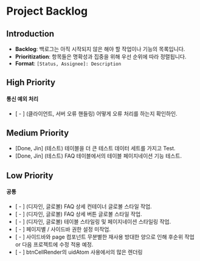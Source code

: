 # Project Backlog

## Introduction

- **Backlog**: 백로그는 아직 시작되지 않은 해야 할 작업이나 기능의 목록입니다.
- **Prioritization**: 항목들은 명확성과 집중을 위해 우선 순위에 따라 정렬됩니다.
- **Format**: `[Status, Assignee]: Description`

## High Priority

#### 통신 예외 처리

- [ - ] (클라이언트, 서버 오류 핸들링) 어떻게 오류 처리를 하는지 확인하인.

## Medium Priority

- [Done, Jin] (테스트) 테이블을 더 큰 테스트 데이터 세트를 가지고 Test.
- [Done, Jin] (테스트) FAQ 테이블에서의 테이블 페이지네이션 기능 테스트.

## Low Priority

#### 공통

- [ - ] (디자인, 글로볼) FAQ 상세 컨테이너 글로볼 스타일 작업.
- [ - ] (디자인, 글로볼) FAQ 상세 버튼 글로볼 스타일 작업.
- [ - ] (디자인, 글로볼) 테이블 스타일링 및 페이지네이션 스타일링 작업.
- [ - ] 페이지별 / 사이드바 권한 설정 미작업.
- [ - ] 사이드바와 page 컴포넌트 무분별한 재사용 방대한 양으로 인해 후순위 작업 or 다음 프로젝트에 수정 적용 예정.
- [ - ] btnCellRender의 uidAtom 사용에서의 많은 렌더링
